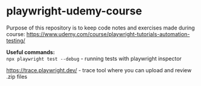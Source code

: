 # playwright-udemy-course
Purpose of this repository is to keep code notes and exercises made during course: https://www.udemy.com/course/playwright-tutorials-automation-testing/

**Useful commands:** </br>
`npx playwright test --debug` - running tests with playwright inspector


https://trace.playwright.dev/ - trace tool where you can upload and review .zip files
